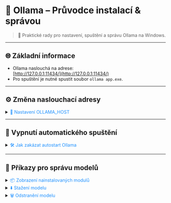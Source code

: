 # 🤖 Ollama – Průvodce instalací & správou

> 🚀 Praktické rady pro nastavení, spuštění a správu Ollama na Windows.

---

## 🌐 Základní informace

- Ollama naslouchá na adrese:  
  [http://127.0.0.1:11434/](http://127.0.0.1:11434/)
- Pro spuštění je nutné spustit soubor `ollama app.exe`.

---

## ⚙️ Změna naslouchací adresy

<details>
<summary><span style="color:#1E90FF;">🔧 Nastavení OLLAMA_HOST</span></summary>

1. Otevřete **System variables** ve Windows.
2. Přidejte proměnnou prostředí **`OLLAMA_HOST`** s požadovanou adresou.
3. Restartujte aplikaci `ollama app.exe`.

> [!IMPORTANT]  
> Změna se projeví až po restartu aplikace.

</details>

---

## 🛑 Vypnutí automatického spuštění

<details>
<summary><span style="color:#1E90FF;">🛠️ Jak zakázat autostart Ollama</span></summary>

1. Stiskněte `Windows` + `R`.
2. Zadejte `shell:startup` a potvrďte.
3. Odstraňte zástupce na Ollama ze složky.

> [!NOTE]  
> Ollama se ve výchozím stavu spouští při startu počítače.

</details>

---

## 📝 Příkazy pro správu modelů

<details>
<summary><span style="color:#1E90FF;">📦 Zobrazení nainstalovaných modulů</span></summary>

```bash
ollama list
```
</details>

<details>
<summary><span style="color:#1E90FF;">⬇️ Stažení modelu</span></summary>

```bash
ollama run [model]
```
</details>

<details>
<summary><span style="color:#1E90FF;">🗑️ Odstranění modelu</span></summary>

```bash
ollama rm [model]
```
</details>